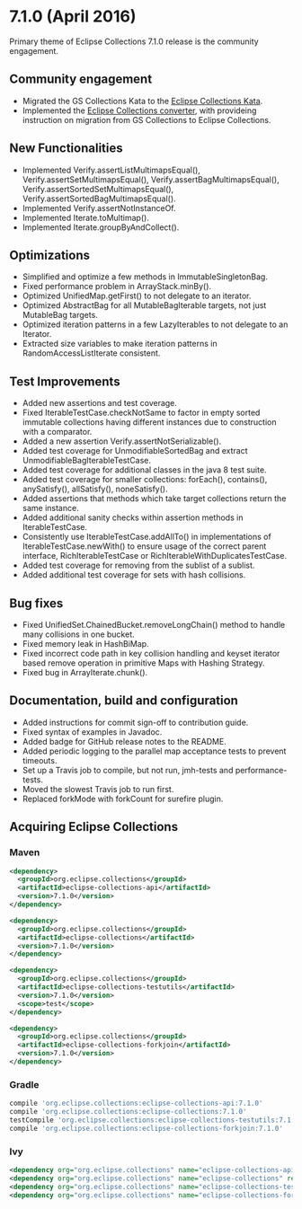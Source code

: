 
7.1.0 (April 2016)
================

Primary theme of Eclipse Collections 7.1.0 release is the community engagement.

Community engagement
--------------------

* Migrated the GS Collections Kata to the [Eclipse Collections Kata](https://github.com/eclipse/eclipse-collections-kata).
* Implemented the [Eclipse Collections converter](https://github.com/eclipse/gsc-ec-converter), with provideing instruction on migration from GS Collections to Eclipse Collections.

New Functionalities
------------------

* Implemented Verify.assertListMultimapsEqual(), Verify.assertSetMultimapsEqual(), Verify.assertBagMultimapsEqual(), Verify.assertSortedSetMultimapsEqual(), Verify.assertSortedBagMultimapsEqual().
* Implemented Verify.assertNotInstanceOf. 
* Implemented Iterate.toMultimap().
* Implemented Iterate.groupByAndCollect().

Optimizations
-------------

* Simplified and optimize a few methods in ImmutableSingletonBag.
* Fixed performance problem in ArrayStack.minBy().
* Optimized UnifiedMap.getFirst() to not delegate to an iterator.
* Optimized AbstractBag for all MutableBagIterable targets, not just MutableBag targets.
* Optimized iteration patterns in a few LazyIterables to not delegate to an Iterator. 
* Extracted size variables to make iteration patterns in RandomAccessListIterate consistent.


Test Improvements
-----------------

* Added new assertions and test coverage.
* Fixed IterableTestCase.checkNotSame to factor in empty sorted immutable collections having different instances due to construction with a comparator.
* Added a new assertion Verify.assertNotSerializable().
* Added test coverage for UnmodifiableSortedBag and extract UnmodifiableBagIterableTestCase.
* Added test coverage for additional classes in the java 8 test suite.
* Added test coverage for smaller collections: forEach(), contains(), anySatisfy(), allSatisfy(), noneSatisfy().
* Added assertions that methods which take target collections return the same instance.
* Added additional sanity checks within assertion methods in IterableTestCase.
* Consistently use IterableTestCase.addAllTo() in implementations of IterableTestCase.newWith() to ensure usage of the correct parent interface, RichIterableTestCase or RichIterableWithDuplicatesTestCase.
* Added test coverage for removing from the sublist of a sublist.
* Added additional test coverage for sets with hash collisions.

Bug fixes
---------

* Fixed UnifiedSet.ChainedBucket.removeLongChain() method to handle many collisions in one bucket.
* Fixed memory leak in HashBiMap.
* Fixed incorrect code path in key collision handling and keyset iterator based remove operation in primitive Maps with Hashing Strategy.
* Fixed bug in ArrayIterate.chunk(). 

Documentation, build and configuration
-------------------------------

* Added instructions for commit sign-off to contribution guide. 
* Fixed syntax of examples in Javadoc. 
* Added badge for GitHub release notes to the README.
* Added periodic logging to the parallel map acceptance tests to prevent timeouts.
* Set up a Travis job to compile, but not run, jmh-tests and performance-tests.
* Moved the slowest Travis job to run first.
* Replaced forkMode with forkCount for surefire plugin.

Acquiring Eclipse Collections
-----------------------------

### Maven

```xml
<dependency>
  <groupId>org.eclipse.collections</groupId>
  <artifactId>eclipse-collections-api</artifactId>
  <version>7.1.0</version>
</dependency>

<dependency>
  <groupId>org.eclipse.collections</groupId>
  <artifactId>eclipse-collections</artifactId>
  <version>7.1.0</version>
</dependency>

<dependency>
  <groupId>org.eclipse.collections</groupId>
  <artifactId>eclipse-collections-testutils</artifactId>
  <version>7.1.0</version>
  <scope>test</scope>
</dependency>

<dependency>
  <groupId>org.eclipse.collections</groupId>
  <artifactId>eclipse-collections-forkjoin</artifactId>
  <version>7.1.0</version>
</dependency>
```

### Gradle

```groovy
compile 'org.eclipse.collections:eclipse-collections-api:7.1.0'
compile 'org.eclipse.collections:eclipse-collections:7.1.0'
testCompile 'org.eclipse.collections:eclipse-collections-testutils:7.1.0'
compile 'org.eclipse.collections:eclipse-collections-forkjoin:7.1.0'
```

### Ivy

```xml
<dependency org="org.eclipse.collections" name="eclipse-collections-api" rev="7.1.0" />
<dependency org="org.eclipse.collections" name="eclipse-collections" rev="7.1.0" />
<dependency org="org.eclipse.collections" name="eclipse-collections-testutils" rev="7.1.0" />
<dependency org="org.eclipse.collections" name="eclipse-collections-forkjoin" rev="7.1.0"/>
```

